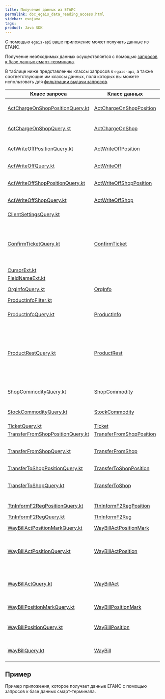```yaml
---
title: Получение данных из ЕГАИС
permalink: doc_egais_data_reading_access.html
sidebar: evojava
tags:
product: Java SDK
---
```


С помощью `egais-api` ваше приложение может получать данные из ЕГАИС.

Получение необходимых данных осуществляется с помощью [запросов к базе данных смарт-терминала](./java_query_api.html).

В таблице ниже представленны классы запросов к `egais-api`, а также соответствующие им классы данных, поля которых вы можете использовать для [фильтрации выдачи запросов](./java_query_api.html#comparisonOperators).

| **Класс запроса** | **Класс данных**  | **Описание** |
|-------------------|-------------------|--------------|
| [ActChargeOnShopPositionQuery.kt](./egais-api/ru/evotor/egais/api/query/ActChargeOnShopPositionQuery.html) | [ActChargeOnShopPosition](./egais-api/ru/evotor/egais/api/model/document/actchargeonshop/ActChargeOnShopPosition.html) | Позиция в акте постановки на баланс |
| [ActChargeOnShopQuery.kt](./egais-api/ru/evotor/egais/api/query/ActChargeOnShopQuery.html) | [ActChargeOnShop](./egais-api/ru/evotor/egais/api/model/document/actchargeonshop/ActChargeOnShop.html) | Акт постановки на баланс в торговый зал|
| [ActWriteOffPositionQuery.kt](./egais-api/ru/evotor/egais/api/query/ActWriteOffPositionQuery.html) | [ActWriteOffPosition](./egais-api/ru/evotor/egais/api/model/document/actwriteoff/ActWriteOffPosition.html) | Позиция в акте списания со склада |
| [ActWriteOffQuery.kt](./egais-api/ru/evotor/egais/api/query/ActWriteOffQuery.html) | [ActWriteOff](./egais-api/ru/evotor/egais/api/model/document/actwriteoff/ActWriteOff.html) | Акт списания со склада |
| [ActWriteOffShopPositionQuery.kt](./egais-api/ru/evotor/egais/api/query/ActWriteOffShopPositionQuery.html) | [ActWriteOffShopPosition](./egais-api/ru/evotor/egais/api/model/document/actwriteoff/ActWriteOffShopPosition.html) | Позиция в акте списания из магазина |
| [ActWriteOffShopQuery.kt](./egais-api/ru/evotor/egais/api/query/ActWriteOffShopQuery.html) | [ActWriteOffShop](./egais-api/ru/evotor/egais/api/model/document/actwriteoff/ActWriteOffShop.html) | Акт списания из магазина |
| [ClientSettingsQuery.kt](./egais-api/ru/evotor/egais/api/query/ClientSettingsQuery.html) | | Параметры клиента в УТМ |
| [ConfirmTicketQuery.kt](./egais-api/ru/evotor/egais/api/query/ConfirmTicketQuery.html) | [ConfirmTicket](./egais-api/ru/evotor/egais/api/model/document/ticket/ConfirmTicket.html) | Квитанция подтверждения на акт разногласия к товарно-транспортной накладной |
| [CursorExt.kt](./egais-api/ru/evotor/egais/api/query/CursorExtKt.html) | [](./) |  |
| [FieldNameExt.kt](./egais-api/ru/evotor/egais/api/query/FieldNameExtKt.html) | [](./) |  |
| [OrgInfoQuery.kt](./egais-api/ru/evotor/egais/api/query/OrgInfoQuery.html) | [OrgInfo](./egais-api/ru/evotor/egais/api/model/dictionary/OrgInfo.html) | Информация о контрагенте |
| [ProductInfoFilter.kt](./egais-api/ru/evotor/egais/api/query/ProductInfoFilter.html) | [](./) |  |
| [ProductInfoQuery.kt](./egais-api/ru/evotor/egais/api/query/ProductInfoQuery.html) | [ProductInfo](./egais-api/ru/evotor/egais/api/model/dictionary/ProductInfo.html) | Информация о продукции ЕГАИС |
| [ProductRestQuery.kt](./egais-api/ru/evotor/egais/api/query/ProductRestQuery.html) | [ProductRest](./egais-api/ru/evotor/egais/api/model/dictionary/ProductRest.html) | Общая загрегированная информация об остатках продукции (включая количество) на складе и в магазине |
| [ShopCommodityQuery.kt](./egais-api/ru/evotor/egais/api/query/ShopCommodityQuery.html) | [ShopCommodity](./egais-api/ru/evotor/egais/api/model/document/shop_commodity/ShopCommodity.html) | Остатки продукции в магазине |
| [StockCommodityQuery.kt](./egais-api/ru/evotor/egais/api/query/StockCommodityQuery.html) | [StockCommodity](./egais-api/ru/evotor/egais/api/model/document/stock_commodity/StockCommodity.html) | Остатки продукции на складе |
| [TicketQuery.kt](./egais-api/ru/evotor/egais/api/query/TicketQuery.html) | [Ticket](./egais-api/ru/evotor/egais/api/model/document/ticket/Ticket.html) | Квитанция |
| [TransferFromShopPositionQuery.kt](./egais-api/ru/evotor/egais/api/query/TransferFromShopPositionQuery.html) | [TransferFromShopPosition](./egais-api/ru/evotor/egais/api/model/document/transfer/TransferFromShopPosition.html) |  |
| [TransferFromShopQuery.kt](./egais-api/ru/evotor/egais/api/query/TransferFromShopQuery.html) | [TransferFromShop](./egais-api/ru/evotor/egais/api/model/document/transfer/TransferFromShop.html) | Акт передачи продукции из торгового зала на склад |
| [TransferToShopPositionQuery.kt](./egais-api/ru/evotor/egais/api/query/TransferToShopPositionQuery.html) | [TransferToShopPosition](./egais-api/ru/evotor/egais/api/model/document/transfer/TransferToShopPosition.html) |  |
| [TransferToShopQuery.kt](./egais-api/ru/evotor/egais/api/query/TransferToShopQuery.html) | [TransferToShop](./egais-api/ru/evotor/egais/api/model/document/transfer/TransferToShop.html) | Акт передачи продукции со склада в торговый зал |
| [TtnInformF2RegPositionQuery.kt](./egais-api/ru/evotor/egais/api/query/TtnInformF2RegPositionQuery.html) | [TtnInformF2RegPosition](./egais-api/ru/evotor/egais/api/model/document/waybill/TtnInformF2RegPosition.html) | Позиция в справке 2 |
| [TtnInformF2RegQuery.kt](./egais-api/ru/evotor/egais/api/query/TtnInformF2RegQuery.html) | [TtnInformF2Reg](./egais-api/ru/evotor/egais/api/model/document/waybill/TtnInformF2Reg.html) | Справка 2 к ТТН |
| [WayBillActPositionMarkQuery.kt](./egais-api/ru/evotor/egais/api/query/WayBillActPositionMarkQuery.html) | [WayBillActPositionMark](./egais-api/ru/evotor/egais/api/model/document/waybillact/WayBillActPositionMark.html) | Марка позиций акта ТТН |
| [WayBillActPositionQuery.kt](./egais-api/ru/evotor/egais/api/query/WayBillActPositionQuery.html) | [WayBillActPosition](./egais-api/ru/evotor/egais/api/model/document/waybillact/WayBillActPosition.html) | Позиция акта расхождения с товарно-транспортной накладной |
| [WayBillActQuery.kt](./egais-api/ru/evotor/egais/api/query/WayBillActQuery.html) | [WayBillAct](./egais-api/ru/evotor/egais/api/model/document/waybillact/WayBillAct.html) | Акт расхождения с товарно-транспортной накладной |
| [WayBillPositionMarkQuery.kt](./egais-api/ru/evotor/egais/api/query/WayBillPositionMarkQuery.html) | [WayBillPositionMark](./egais-api/ru/evotor/egais/api/model/document/waybill/WayBillPositionMark.html) | Марка позиций ТТН |
| [WayBillPositionQuery.kt](./egais-api/ru/evotor/egais/api/query/WayBillPositionQuery.html) | [WayBillPosition](./egais-api/ru/evotor/egais/api/model/document/waybill/WayBillPosition.html) | Позиция в товарно-транспортной накладной (ТТН) |
| [WayBillQuery.kt](./egais-api/ru/evotor/egais/api/query/WayBillQuery.html) | [WayBill](./egais-api/ru/evotor/egais/api/model/document/waybill/WayBill.html) | Товарно-транспортная накладная |

## Пример

Пример приложения, которое получает данные ЕГАИС с помощью запросов к базе данных смарт-терминала.
